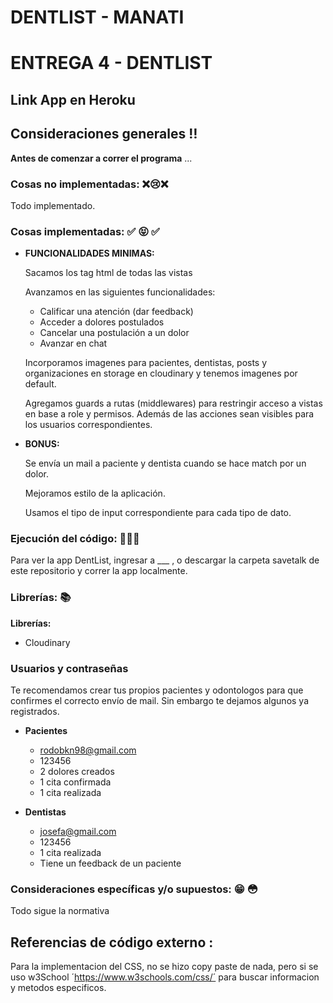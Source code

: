 # DENTLIST - MANATI

# ENTREGA 4 - DENTLIST

## Link App en Heroku 

## Consideraciones generales :bangbang:
**Antes de comenzar a correr el programa** ...

### Cosas no implementadas: :x::cry::x:

Todo implementado.
 
### Cosas implementadas: :white_check_mark: :stuck_out_tongue_closed_eyes: :white_check_mark:

 - **FUNCIONALIDADES MINIMAS:**

    Sacamos los tag html de todas las vistas

    Avanzamos en las siguientes funcionalidades:

    * Calificar una atención (dar feedback)
    * Acceder a dolores postulados
    * Cancelar una postulación a un dolor
    * Avanzar en chat

    Incorporamos imagenes para pacientes, dentistas, posts y organizaciones en storage en cloudinary y tenemos imagenes por default.

    Agregamos guards a rutas (middlewares) para restringir acceso a vistas en base a role y permisos. Además de las acciones sean visibles para los usuarios correspondientes.
 
 - **BONUS:**

    Se envía un mail a paciente y dentista cuando se hace match por un dolor.

    Mejoramos estilo de la aplicación.

    Usamos el tipo de input correspondiente para cada tipo de dato.

### Ejecución del código:  :floppy_disk::floppy_disk::floppy_disk:

Para ver la app DentList, ingresar a ___ , o descargar la carpeta savetalk de este repositorio y correr la app localmente.

### Librerías: :books: 

**Librerías:**

- Cloudinary 

### Usuarios y contraseñas 

Te recomendamos crear tus propios pacientes y odontologos para que confirmes el correcto envío de mail. Sin embargo te dejamos algunos ya registrados.

 - **Pacientes**
    * rodobkn98@gmail.com 
    * 123456
    - 2 dolores creados
    - 1 cita confirmada
    - 1 cita realizada

 - **Dentistas**
    * josefa@gmail.com
    * 123456
    - 1 cita realizada
    - Tiene un feedback de un paciente

### Consideraciones específicas y/o supuestos: :grin: :flushed: 
Todo sigue la normativa

## Referencias de código externo :

Para la implementacion del CSS, no se hizo copy paste de nada, pero si se uso w3School ´https://www.w3schools.com/css/´ para buscar informacion y metodos especificos.